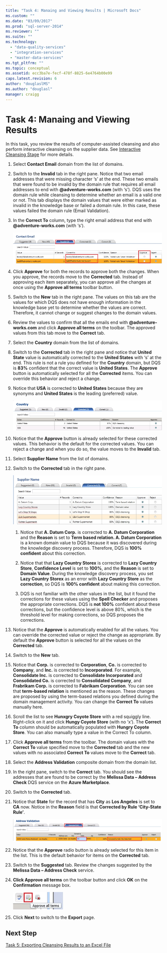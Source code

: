 ```yaml
---
title: "Task 4: Manaing and Viewing Results | Microsoft Docs"
ms.custom: ""
ms.date: "03/09/2017"
ms.prod: "sql-server-2014"
ms.reviewer: ""
ms.suite: ""
ms.technology: 
  - "data-quality-services"
  - "integration-services"
  - "master-data-services"
ms.tgt_pltfrm: ""
ms.topic: conceptual
ms.assetid: ecc3ba7e-fecf-478f-8825-6e4764b00e99
caps.latest.revision: 6
author: "douglaslMS"
ms.author: "douglasl"
manager: craigg
---
```

# Task 4: Manaing and Viewing Results
  In this task, you review the results of computer-assisted cleansing and also perform interactive cleansing on the supplier data. See [Interactive Cleansing Stage](http://msdn.microsoft.com/library/hh213061.aspx#Interactive) for more details.  
  
1.  Select **Contact Email** domain from the list of domains.  
  
2.  Switch to the **Invalid** tab in the right pane. Notice that two email addresses that were missing character ‘s’ at the end. These two emails that were found to be invalid by the domain rule that requires all email addresses to end with **@adventure-works.com** (with ‘s’). DQS uses the domain rule while cleansing to determine whether an email is a valid one or not. This tab displays the domain values that were either marked as invalid in the knowledge base or failed a domain rule. In this case, these values failed the domain rule (Email Validation).  
  
3.  In the **Correct To** column, type the right email address that end with **@adventure-works.com** (with ‘s’).  
  
     ![Corrections from Email Validation Rule](../../2014/tutorials/media/et-managingandviewingresults-01.jpg "Corrections from Email Validation Rule")  
  
4.  Click **Approve** for both the records to approve both the changes. When you approve, the records move to the **Corrected** tab. Instead of approving each item separately, you can approve all the changes at once using the **Approve all terms** toolbar button.  
  
5.  Switch to the **New** tab in the right pane. The values on this tab are the values for which DQS does not have enough information in the knowledge base yet to determine whether the values are correct. Therefore, it cannot change or suggest changes to the domain values.  
  
6.  Review the values to confirm that all the emails end with **@adventure-works.com** and click **Approve all terms** on the toolbar. The approved values from this tab move to the **Correct** tab.  
  
7.  Select the **Country** domain from the list of domains.  
  
8.  Switch to the **Corrected** tab in the right pane and notice that **United State** value is automatically corrected to the **United States** with ‘s’ at the end. This rule is not a rule you defined for the **Country** domain, but DQS is **83%** confident that the correct value is **United States**. The **Approve** button is automatically selected for all the **Corrected** items. You can override this behavior and reject a change.  
  
9. Notice that **USA** is corrected to **United States** because they are synonyms and **United States** is the leading (preferred) value.  
  
     ![Corrections based on Synonyms](../../2014/tutorials/media/et-managingandviewingresults-02.jpg "Corrections based on Synonyms")  
  
10. Notice that the **Approve** button is already selected for these corrected values. This behavior is the default for the corrected values. You can reject a change and when you do so, the value moves to the **Invalid** tab.  
  
11. Select **Supplier Name** from the list of domains.  
  
12. Switch to the **Corrected** tab in the right pane.  
  
     ![Corrected Supplier Names](../../2014/tutorials/media/et-managingandviewingresults-03.jpg "Corrected Supplier Names")  
  
    1.  Notice that **A. Datum Corp.** is corrected to **A. Datum Corporation** and the **Reason** is set to **Term based relation. A. Datum Corporation** is a known domain value to DQS because it was discovered during the knowledge discovery process. Therefore, DQS is **100% confident** about this correction.  
  
    2.  Notice that that **Lazy Country Storex** is corrected to **Lazy Country Store**, **Confidence Level** is set to **100%**, and the **Reason** is set to **Domain Value**. During the knowledge discovery process, you set **Lazy Country Storex** as an error with **Lazy Country Store** as the **correction**, so DQS is **100% confident** about making this correction.  
  
    3.  DQS is not familiar with the other values in the list, but it found the corrections for these values using the **Spell Checker** and proposes the appropriate corrections. DQS is **not 100%** confident about these corrections, but the confidence level is above 80%, which is the threshold level for making corrections, so DQS proposes the corrections.  
  
13. Notice that the **Approve** is automatically enabled for all the values. You can override the corrected value or reject the change as appropriate. By default the **Approve** button is selected for all the values on the **Corrected** tab.  
  
14. Switch to the **New** tab.  
  
15. Notice that **Corp.** is corrected to **Corporation**, **Co.** is corrected to **Company**, and **Inc.** is corrected to **Incorporated**. For example, **Consolidate Inc.** is corrected to **Consolidate Incorporated** and **Consolidated Co.** is corrected to **Consolidated Company**, and **Frabrikam Corp.** is corrected to **Fabrikam Corporation**.  You can see that **term-based relation** is mentioned as the reason. These changes are proposed by using the term-based relations you defined during the domain management activity. You can change the **Correct To** values manually here.  
  
16. Scroll the list to see **Hunxgry Coyote Store** with a red squiggly line. Right-click on it and click **Hungy Coyote Store** (with no ‘x’). The **Correct To** column should be automatically populated with **Hungry Coyote Store**. You can also manually type a value in the Correct To column.  
  
17. Click **Approve all terms** from the toolbar. The domain values with the **Correct To** value specified move to the **Corrected** tab and the new values with no associated **Correct To** values move to the **Correct** tab.  
  
18. Select the **Address Validation** composite domain from the domain list.  
  
19. In the right pane, switch to the **Correct** tab. You should see the addresses that are found to be correct by the **Melissa Data – Address Check** DQS service on the **Azure Marketplace**.  
  
20. Switch to the **Corrected** tab.  
  
21. Notice that **State** for the record that has **City** as **Los Angeles** is set to **CA** now. Notice in the **Reason** field is that **Corrected by Rule ‘City-State Rule’**.  
  
     ![City-State Rule Correction](../../2014/tutorials/media/et-managingandviewingresults-04.jpg "City-State Rule Correction")  
  
22. Notice that the **Approve** radio button is already selected for this item in the list. This is the default behavior for items on the **Corrected** tab.  
  
23. Switch to the **Suggested** tab. Review the changes suggested by the **Melissa Data – Address Check** service.  
  
24. **Click Approve all terms** on the toolbar button and click **OK** on the **Confirmation** message box.  
  
     ![Approve All Terms Toolbar Button](../../2014/tutorials/media/et-managingandviewingresults-05.jpg "Approve All Terms Toolbar Button")  
  
25. Click **Next** to switch to the **Export** page.  
  
## Next Step  
 [Task 5: Exporting Cleansing Results to an Excel File](../../2014/tutorials/task-5-exporting-cleansing-results-to-an-excel-file.md)  
  
  